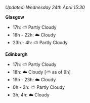 *Updated: Wednesday 24th April 15:30*

**Glasgow**

* 17h: :partly_sunny: Partly Cloudy
* 18h - 22h: :cloud: Cloudy
* 23h - 4h: :partly_sunny: Partly Cloudy

**Edinburgh**

* 17h: :partly_sunny: Partly Cloudy
* 18h: :cloud: Cloudy [:partly_sunny: as of 9h]
* 19h - 23h: :cloud: Cloudy
* 0h - 2h: :partly_sunny: Partly Cloudy
* 3h, 4h: :cloud: Cloudy
